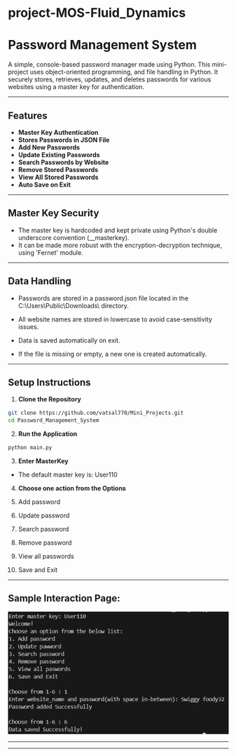 # project-MOS-Fluid_Dynamics


# Password Management System

A simple, console-based password manager made using Python. This mini-project uses object-oriented programming, and file handling in Python. It securely stores, retrieves, updates, and deletes passwords for various websites using a master key for authentication.

---

## Features

- **Master Key Authentication**
- **Stores Passwords in JSON File**
- **Add New Passwords**
- **Update Existing Passwords**
- **Search Passwords by Website**
- **Remove Stored Passwords**
- **View All Stored Passwords**
- **Auto Save on Exit**

---

## Master Key Security

- The master key is hardcoded and kept private using Python's double underscore convention (__masterkey).
- It can be made more robust with the encryption-decryption technique, using 'Fernet' module.

---

## Data Handling

- Passwords are stored in a password.json file located in the C:\Users\Public\Downloads\ directory.

- All website names are stored in lowercase to avoid case-sensitivity issues.

- Data is saved automatically on exit.

- If the file is missing or empty, a new one is created automatically.

---

## Setup Instructions

1. **Clone the Repository**

```bash
git clone https://github.com/vatsal770/Mini_Projects.git
cd Password_Management_System
```
2. **Run the Application**
```bash
python main.py
```
3. **Enter MasterKey**

- The default master key is: User110

4. **Choose one action from the Options**

  1. Add password
  2. Update password
  3. Search password
  4. Remove password
  5. View all passwords
  6. Save and Exit

---

## Sample Interaction Page:

![Sample Run Screenshot](Sample_run.png)

---



---
